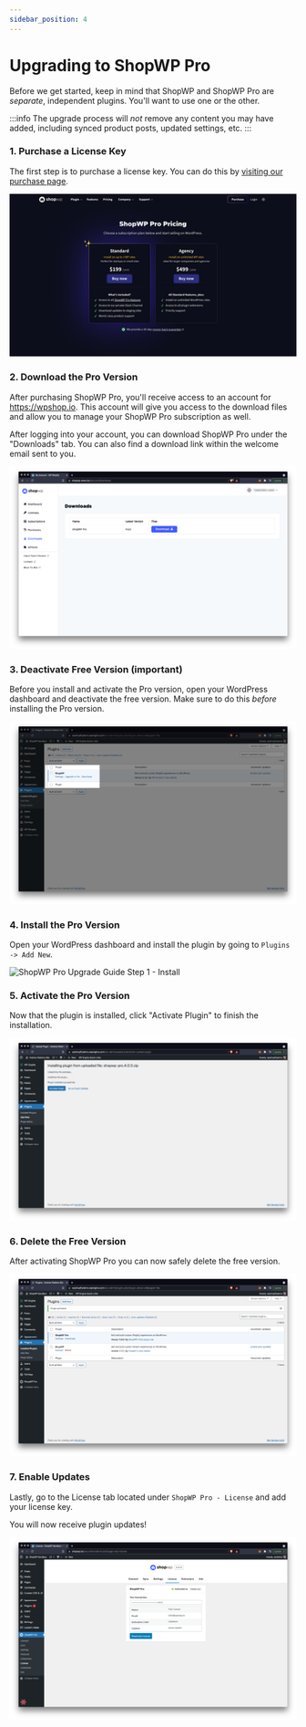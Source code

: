 ```yaml
---
sidebar_position: 4
---
```


# Upgrading to ShopWP Pro

Before we get started, keep in mind that ShopWP and ShopWP Pro are _separate_, independent plugins. You'll want to use one or the other.

:::info
The upgrade process will _not_ remove any content you may have added, including synced product posts, updated settings, etc.
:::

### 1. Purchase a License Key

The first step is to purchase a license key. You can do this by [visiting our purchase page](https://wpshop.io/purchase).

![ShopWP Pro Upgrade Guide Step 1 - Purchase](./assets/upgrading/upgrading-first.jpg)

### 2. Download the Pro Version

After purchasing ShopWP Pro, you'll receive access to an account for https://wpshop.io. This account will give you access to the download files and allow you to manage your ShopWP Pro subscription as well.

After logging into your account, you can download ShopWP Pro under the "Downloads" tab. You can also find a download link within the welcome email sent to you.

![ShopWP Pro Upgrade Guide Step 1 - Purchase](./assets/upgrading/upgrading-2.png)

### 3. Deactivate Free Version (important)

Before you install and activate the Pro version, open your WordPress dashboard and deactivate the free version. Make sure to do this _before_ installing the Pro version.

![ShopWP Pro Upgrade Guide Step 1 - Purchase](./assets/upgrading/upgrading-3.png)

### 4. Install the Pro Version

Open your WordPress dashboard and install the plugin by going to `Plugins -> Add New`.

![ShopWP Pro Upgrade Guide Step 1 - Install](https://wpshop.io/wp-content/uploads/2018/05/upgrading-3-install.png)

### 5. Activate the Pro Version

Now that the plugin is installed, click "Activate Plugin" to finish the installation.

![ShopWP Pro Upgrade Guide Step 1 - Purchase](./assets/upgrading/upgrading-4.png)

### 6. Delete the Free Version

After activating ShopWP Pro you can now safely delete the free version.

![ShopWP Pro Upgrade Guide Step 1 - Purchase](./assets/upgrading/upgrading-5.png)

### 7. Enable Updates

Lastly, go to the License tab located under `ShopWP Pro - License` and add your license key.

You will now receive plugin updates!

![ShopWP Pro Upgrade Guide Step 1 - Purchase](./assets/upgrading/upgrading-6.png)
